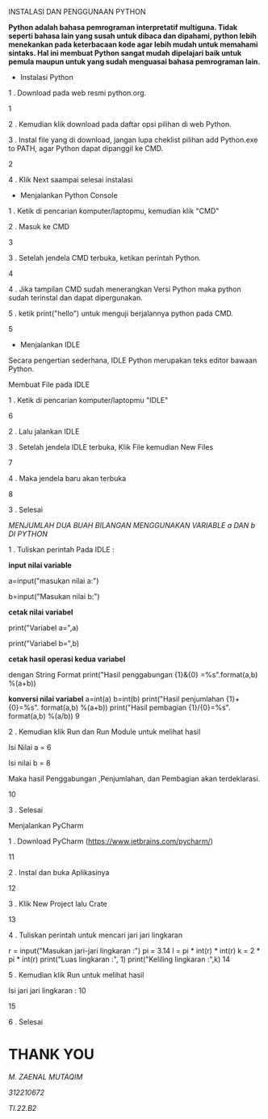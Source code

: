 INSTALASI DAN PENGGUNAAN PYTHON

**Python adalah bahasa pemrograman interpretatif multiguna. Tidak seperti bahasa lain yang susah untuk dibaca dan dipahami, python lebih menekankan pada keterbacaan kode agar lebih mudah untuk memahami sintaks. Hal ini membuat Python sangat mudah dipelajari baik untuk pemula maupun untuk yang sudah menguasai bahasa pemrograman lain.**


* Instalasi Python


1 . Download pada web resmi python.org.

1

2 . Kemudian klik download pada daftar opsi pilihan di web Python.

3 . Instal file yang di download, jangan lupa cheklist pilihan add Python.exe to PATH, agar Python dapat dipanggil ke CMD.

2

4 . Klik Next saampai selesai instalasi

* Menjalankan Python Console

1 . Ketik di pencarian komputer/laptopmu, kemudian klik "CMD"

2 . Masuk ke CMD

3

3 . Setelah jendela CMD terbuka, ketikan perintah Python.

4

4 . Jika tampilan CMD sudah menerangkan Versi Python maka python sudah terinstal dan dapat dipergunakan.

5 . ketik print("hello") untuk menguji berjalannya python pada CMD.

5

* Menjalankan IDLE

Secara pengertian sederhana, IDLE Python merupakan teks editor bawaan Python.

Membuat File pada IDLE

1 . Ketik di pencarian komputer/laptopmu "IDLE"

6

2 . Lalu jalankan IDLE

3 . Setelah jendela IDLE terbuka, Klik File kemudian New Files

7

4 . Maka jendela baru akan terbuka

8

3 . Selesai

*MENJUMLAH DUA BUAH BILANGAN MENGGUNAKAN VARIABLE a DAN b DI PYTHON*

1 . Tuliskan perintah Pada IDLE :

  **input nilai variable**

  a=input("masukan nilai a:")

  b=input("Masukan nilai b:")

  **cetak nilai variabel**

  print("Variabel a=",a)
  
  print("Variabel b=",b)

  **cetak hasil operasi kedua variabel**

  dengan String Format
  print("Hasil penggabungan {1}&{0}
  =%s".format(a,b) %(a+b))

  **konversi nilai variabel**
  a=int(a)
  b=int(b)
  print("Hasil penjumlahan {1}+{0}=%s".
  format(a,b) %(a+b))
  print("Hasil pembagian {1}/{0}=%s".
  format(a,b) %(a/b))
9

2 . Kemudian klik Run dan Run Module untuk melihat hasil

Isi Nilai a = 6

Isi nilai b = 8

Maka hasil Penggabungan ,Penjumlahan, dan Pembagian akan terdeklarasi.

10

3 . Selesai

Menjalankan PyCharm

1 . Download PyCharm (https://www.jetbrains.com/pycharm/)

11

2 . Instal dan buka Aplikasinya

12

3 . Klik New Project lalu Crate

13

4 . Tuliskan perintah untuk mencari jari jari lingkaran

  r = input("Masukan jari-jari lingkaran :")
  pi = 3.14
  l = pi * int(r) * int(r)
  k = 2 * pi * int(r)
  print("Luas lingkaran :", 1)
  print("Keliling lingkaran :",k)
14

5 . Kemudian klik Run untuk melihat hasil

Isi jari jari lingkaran : 10

15

6 . Selesai

# THANK YOU
*M. ZAENAL MUTAQIM*

*312210672*

*TI.22.B2*
